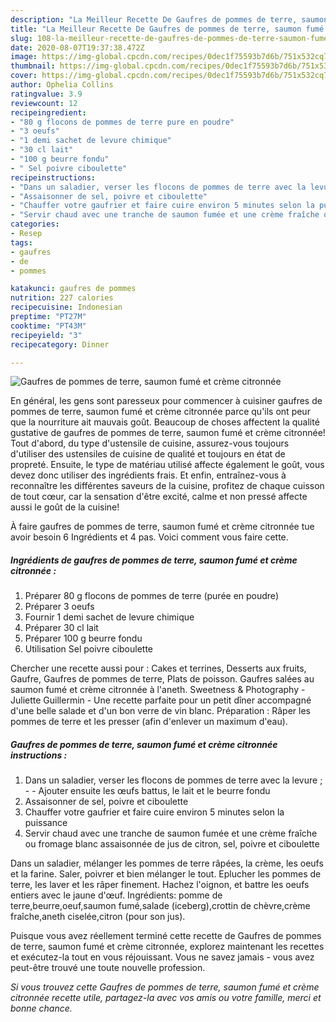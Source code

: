 ```yaml
---
description: "La Meilleur Recette De Gaufres de pommes de terre, saumon fumé et crème citronnée"
title: "La Meilleur Recette De Gaufres de pommes de terre, saumon fumé et crème citronnée"
slug: 108-la-meilleur-recette-de-gaufres-de-pommes-de-terre-saumon-fume-et-creme-citronnee
date: 2020-08-07T19:37:38.472Z
image: https://img-global.cpcdn.com/recipes/0dec1f75593b7d6b/751x532cq70/gaufres-de-pommes-de-terre-saumon-fume-et-creme-citronnee-photo-principale-de-la-recette.jpg
thumbnail: https://img-global.cpcdn.com/recipes/0dec1f75593b7d6b/751x532cq70/gaufres-de-pommes-de-terre-saumon-fume-et-creme-citronnee-photo-principale-de-la-recette.jpg
cover: https://img-global.cpcdn.com/recipes/0dec1f75593b7d6b/751x532cq70/gaufres-de-pommes-de-terre-saumon-fume-et-creme-citronnee-photo-principale-de-la-recette.jpg
author: Ophelia Collins
ratingvalue: 3.9
reviewcount: 12
recipeingredient:
- "80 g flocons de pommes de terre pure en poudre"
- "3 oeufs"
- "1 demi sachet de levure chimique"
- "30 cl lait"
- "100 g beurre fondu"
- " Sel poivre ciboulette"
recipeinstructions:
- "Dans un saladier, verser les flocons de pommes de terre avec la levure ;   Ajouter ensuite les œufs battus, le lait et le beurre fondu"
- "Assaisonner de sel, poivre et ciboulette"
- "Chauffer votre gaufrier et faire cuire environ 5 minutes selon la puissance"
- "Servir chaud avec une tranche de saumon fumée et une crème fraîche ou fromage blanc assaisonnée de jus de citron, sel, poivre et ciboulette"
categories:
- Resep
tags:
- gaufres
- de
- pommes

katakunci: gaufres de pommes 
nutrition: 227 calories
recipecuisine: Indonesian
preptime: "PT27M"
cooktime: "PT43M"
recipeyield: "3"
recipecategory: Dinner

---
```



![Gaufres de pommes de terre, saumon fumé et crème citronnée](https://img-global.cpcdn.com/recipes/0dec1f75593b7d6b/751x532cq70/gaufres-de-pommes-de-terre-saumon-fume-et-creme-citronnee-photo-principale-de-la-recette.jpg)

En général, les gens sont paresseux pour commencer à cuisiner gaufres de pommes de terre, saumon fumé et crème citronnée parce qu'ils ont peur que la nourriture ait mauvais goût. Beaucoup de choses affectent la qualité gustative de gaufres de pommes de terre, saumon fumé et crème citronnée! Tout d'abord, du type d'ustensile de cuisine, assurez-vous toujours d'utiliser des ustensiles de cuisine de qualité et toujours en état de propreté. Ensuite, le type de matériau utilisé affecte également le goût, vous devez donc utiliser des ingrédients frais. Et enfin, entraînez-vous à reconnaître les différentes saveurs de la cuisine, profitez de chaque cuisson de tout cœur, car la sensation d'être excité, calme et non pressé affecte aussi le goût de la cuisine!

<!--inarticleads1-->

À faire gaufres de pommes de terre, saumon fumé et crème citronnée tue avoir besoin 6 Ingrédients et 4 pas. Voici comment vous faire cette.

##### Ingrédients de gaufres de pommes de terre, saumon fumé et crème citronnée :

1. Préparer 80 g flocons de pommes de terre (purée en poudre)
1. Préparer 3 oeufs
1. Fournir 1 demi sachet de levure chimique
1. Préparer 30 cl lait
1. Préparer 100 g beurre fondu
1. Utilisation  Sel poivre ciboulette


Chercher une recette aussi pour : Cakes et terrines, Desserts aux fruits, Gaufre, Gaufres de pommes de terre, Plats de poisson. Gaufres salées au saumon fumé et crème citronnée à l&#39;aneth. Sweetness &amp; Photography - Juliette Guillermin - Une recette parfaite pour un petit dîner accompagné d&#39;une belle salade et d&#39;un bon verre de vin blanc. Préparation : Râper les pommes de terre et les presser (afin d&#39;enlever un maximum d&#39;eau). 

<!--inarticleads2-->

##### Gaufres de pommes de terre, saumon fumé et crème citronnée instructions :

1. Dans un saladier, verser les flocons de pommes de terre avec la levure ;  -  - Ajouter ensuite les œufs battus, le lait et le beurre fondu
1. Assaisonner de sel, poivre et ciboulette
1. Chauffer votre gaufrier et faire cuire environ 5 minutes selon la puissance
1. Servir chaud avec une tranche de saumon fumée et une crème fraîche ou fromage blanc assaisonnée de jus de citron, sel, poivre et ciboulette


Dans un saladier, mélanger les pommes de terre râpées, la crème, les oeufs et la farine. Saler, poivrer et bien mélanger le tout. Eplucher les pommes de terre, les laver et les râper finement. Hachez l&#39;oignon, et battre les oeufs entiers avec le jaune d&#39;œuf. Ingrédients: pomme de terre,beurre,oeuf,saumon fumé,salade (iceberg),crottin de chèvre,crème fraîche,aneth ciselée,citron (pour son jus). 

<!--inarticleads1-->

<p>
Puisque vous avez réellement terminé cette recette de Gaufres de pommes de terre, saumon fumé et crème citronnée, explorez maintenant les recettes et exécutez-la tout en vous réjouissant. Vous ne savez jamais - vous avez peut-être trouvé une toute nouvelle profession.
</p>

<p>
<i>Si vous trouvez cette Gaufres de pommes de terre, saumon fumé et crème citronnée recette utile, partagez-la avec vos amis ou votre famille, merci et bonne chance.</i>
</p>
